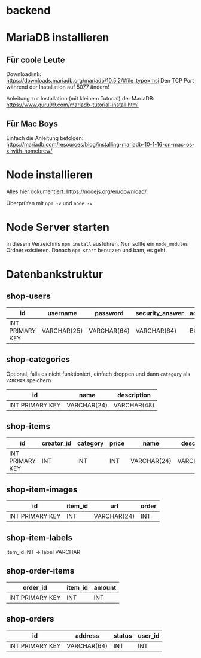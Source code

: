 # backend

# MariaDB installieren

## Für coole Leute

Downloadlink: https://downloads.mariadb.org/mariadb/10.5.2/#file_type=msi
Den TCP Port während der Installation auf 5077 ändern!

Anleitung zur Installation (mit kleinem Tutorial) der MariaDB: https://www.guru99.com/mariadb-tutorial-install.html

## Für Mac Boys

Einfach die Anleitung befolgen: https://mariadb.com/resources/blog/installing-mariadb-10-1-16-on-mac-os-x-with-homebrew/

# Node installieren

Alles hier dokumentiert: https://nodejs.org/en/download/

Überprüfen mit `npm -v` und `node -v`.

# Node Server starten

In diesem Verzeichnis `npm install` ausführen. Nun sollte ein `node_modules` Ordner existieren. Danach `npm start` benutzen und bam, es geht.

# Datenbankstruktur

## shop-users

| id              | username    | password   | security_answer   | admin |
| --------------- | ----------- | ---------- | ----------------- | ----- |
| INT PRIMARY KEY | VARCHAR(25) | VARCHAR(64)| VARCHAR(64)       | BOOL  |

## shop-categories

Optional, falls es nicht funktioniert, einfach droppen und dann `category` als `VARCHAR` speichern.

| id              | name        | description |
| --------------- | ----------- | ----------- |
| INT PRIMARY KEY | VARCHAR(24) | VARCHAR(48) |

## shop-items

| id                  | creator_id | category | price | name        | description |
| ------------------- | --------   | -------- | ----- | ----------- | ----------- |
| INT PRIMARY KEY     | INT        | INT      | INT   | VARCHAR(24) | VARCHAR(48) |

## shop-item-images

| id                  | item_id  | url         | order | 
| ------------------- | -------- | ----------- | ----- |
| INT PRIMARY KEY     | INT      | VARCHAR(24) | INT   |

## shop-item-labels

item_id INT -> label VARCHAR

## shop-order-items

| order_id        | item_id  | amount   |
| --------------- | -------- | -------- |
| INT PRIMARY KEY | INT      | INT      |

## shop-orders

| id              | address     | status | user_id |
| --------------- | ----------- | ------ | ------- |
| INT PRIMARY KEY | VARCHAR(64) | INT    | INT     |